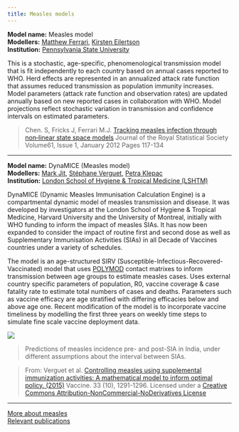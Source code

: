 ```yaml
---
title: Measles models
---
```


**Model name:** Measles model  
**Modellers:** [Matthew Ferrari](http://bio.psu.edu/directory/mjf283), [Kirsten Eilertson](http://stat.psu.edu/people/kee12)   
**Institution:** [Pennsylvania State University](http://www.psu.edu/)

This is a stochastic, age-specific, phenomenological transmission model that is fit independently to each country based on annual cases reported to WHO. Herd effects are represented in an annualized attack rate function that assumes reduced transmission as population immunity increases. Model parameters (attack rate function and observation rates) are updated annually based on new reported cases in collaboration with WHO. Model projections reflect stochastic variation in transmission and confidence intervals on estimated parameters.  

> Chen. S, Fricks J, Ferrari M.J. [Tracking measles infection through non‐linear state space models](https://doi.org/10.1111/j.1467-9876.2011.01001.x) Journal of the Royal Statistical Society Volume61, Issue 1, January 2012 Pages 117-134

---   

<div id="LSHTM"></div>

**Model name:** DynaMICE (Measles model)    
**Modellers:** [Mark Jit](http://www.lshtm.ac.uk/aboutus/people/jit.mark), [Stéphane Verguet](https://www.hsph.harvard.edu/stephane-verguet/), [Petra Klepac](https://www.lshtm.ac.uk/aboutus/people/klepac.petra)       
**Institution:** [London School of Hygiene & Tropical Medicine (LSHTM)](http://www.lshtm.ac.uk/)

DynaMICE (Dynamic Measles Immunisation Calculation Engine) is a compartmental dynamic model of measles transmission and disease. It was developed by investigators at the London School of Hygiene & Tropical Medicine, Harvard University and the University of Montreal, initially with WHO funding to inform the impact of measles SIAs. It has now been expanded to consider the impact of routine first and second dose as well as Supplementary Immunisation Activities (SIAs) in all Decade of Vaccines countries under a variety of schedules.

The model is an age-structured SIRV (Susceptible-Infectious-Recovered-Vaccinated) model that uses [POLYMOD](https://ec.europa.eu/research/fp6/ssp/polymod_en.htm) contact matrixes to inform transmission between age groups to estimate measles cases. Uses external country specific parameters of population, R0, vaccine coverage & case fatality rate to estimate total numbers of cases and deaths. Parameters such as vaccine efficacy are age stratified with differing efficacies below and above age one. Recent modification of the model is to incorporate vaccine timeliness by modelling the first three years on weekly time steps to simulate fine scale vaccine deployment data.

[![](/img/models/dynemice.png)](/img/models/dynemice.png)

> Predictions of measles incidence pre- and post-SIA in India, under different assumptions about the interval between SIAs. 

> From: Verguet et al. [Controlling measles using supplemental immunization activities: A mathematical model to inform optimal policy. (2015)](http://www.sciencedirect.com/science/article/pii/S0264410X14016077) Vaccine. 33 (10), 1291-1296. Licensed under a [Creative Commons Attribution-NonCommercial-NoDerivatives License](https://creativecommons.org/licenses/by-nc-nd/4.0/)    

---

[More about measles](/diseases/measles)  
[Relevant publications](/publications#measles)
